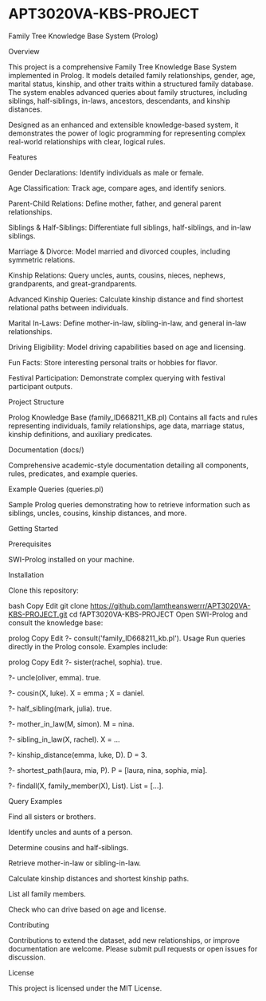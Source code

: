 # APT3020VA-KBS-PROJECT
Family Tree Knowledge Base System (Prolog)

Overview

This project is a comprehensive Family Tree Knowledge Base System implemented in Prolog. It models detailed family relationships, gender, age, marital status, kinship, and other traits within a structured family database. The system enables advanced queries about family structures, including siblings, half-siblings, in-laws, ancestors, descendants, and kinship distances.

Designed as an enhanced and extensible knowledge-based system, it demonstrates the power of logic programming for representing complex real-world relationships with clear, logical rules.



Features

Gender Declarations: Identify individuals as male or female.

Age Classification: Track age, compare ages, and identify seniors.

Parent-Child Relations: Define mother, father, and general parent relationships.

Siblings & Half-Siblings: Differentiate full siblings, half-siblings, and in-law siblings.

Marriage & Divorce: Model married and divorced couples, including symmetric relations.

Kinship Relations: Query uncles, aunts, cousins, nieces, nephews, grandparents, and great-grandparents.

Advanced Kinship Queries: Calculate kinship distance and find shortest relational paths between individuals.

Marital In-Laws: Define mother-in-law, sibling-in-law, and general in-law relationships.

Driving Eligibility: Model driving capabilities based on age and licensing.

Fun Facts: Store interesting personal traits or hobbies for flavor.

Festival Participation: Demonstrate complex querying with festival participant outputs.



Project Structure

Prolog Knowledge Base (family_ID668211_KB.pl)
Contains all facts and rules representing individuals, family relationships, age data, marriage status, kinship definitions, and auxiliary predicates.



Documentation (docs/)

Comprehensive academic-style documentation detailing all components, rules, predicates, and example queries.

Example Queries (queries.pl)

Sample Prolog queries demonstrating how to retrieve information such as siblings, uncles, cousins, kinship distances, and more.



Getting Started

Prerequisites

SWI-Prolog installed on your machine.



Installation

Clone this repository:

bash
Copy
Edit
git clone https://github.com/Iamtheanswerrr/APT3020VA-KBS-PROJECT.git
cd fAPT3020VA-KBS-PROJECT
Open SWI-Prolog and consult the knowledge base:

prolog
Copy
Edit
?- consult('family_ID668211_kb.pl').
Usage
Run queries directly in the Prolog console. Examples include:

prolog
Copy
Edit
?- sister(rachel, sophia).
true.

?- uncle(oliver, emma).
true.

?- cousin(X, luke).
X = emma ;
X = daniel.

?- half_sibling(mark, julia).
true.

?- mother_in_law(M, simon).
M = nina.

?- sibling_in_law(X, rachel).
X = ...

?- kinship_distance(emma, luke, D).
D = 3.

?- shortest_path(laura, mia, P).
P = [laura, nina, sophia, mia].

?- findall(X, family_member(X), List).
List = [...].



Query Examples

Find all sisters or brothers.

Identify uncles and aunts of a person.

Determine cousins and half-siblings.

Retrieve mother-in-law or sibling-in-law.

Calculate kinship distances and shortest kinship paths.

List all family members.

Check who can drive based on age and license.



Contributing

Contributions to extend the dataset, add new relationships, or improve documentation are welcome. Please submit pull requests or open issues for discussion.



License

This project is licensed under the MIT License.
